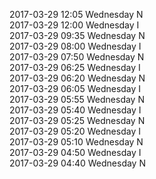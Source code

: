 2017-03-29 12:05 Wednesday  N  
2017-03-29 12:00 Wednesday  I  
2017-03-29 09:35 Wednesday  N  
2017-03-29 08:00 Wednesday  I  
2017-03-29 07:50 Wednesday  N  
2017-03-29 06:25 Wednesday  I  
2017-03-29 06:20 Wednesday  N  
2017-03-29 06:05 Wednesday  I  
2017-03-29 05:55 Wednesday  N  
2017-03-29 05:40 Wednesday  I  
2017-03-29 05:25 Wednesday  N  
2017-03-29 05:20 Wednesday  I  
2017-03-29 05:10 Wednesday  N  
2017-03-29 04:50 Wednesday  I  
2017-03-29 04:40 Wednesday  N  
